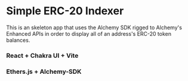 # Simple ERC-20 Indexer

This is an skeleton app that uses the Alchemy SDK rigged to Alchemy's Enhanced APIs in order to display all of an address's ERC-20 token balances.

### React + Chakra UI + Vite

### Ethers.js + Alchemy-SDK
